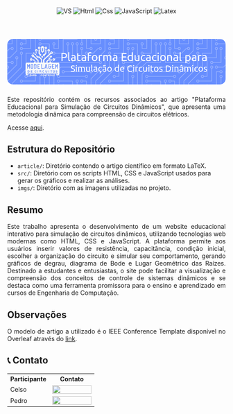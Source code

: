 <div align="center" style="display: inline_block">
  <img align="center" alt="VS" src="https://img.shields.io/badge/Visual_Studio_Code-0078D4?style=for-the-badge&logo=visual%20studio%20code&logoColor=white" />
  <!-- <img align="center" alt="Linux" src="https://img.shields.io/badge/Linux-FCC624?style=for-the-badge&logo=linux&logoColor=black" /> -->
  <img align="center" alt="Html" src="https://img.shields.io/badge/HTML5-E34F26?style=for-the-badge&logo=html5&logoColor=white" />
  <img align="center" alt="Css" src="https://img.shields.io/badge/CSS3-1572B6?style=for-the-badge&logo=css3&logoColor=white" />
  <img align="center" alt="JavaScript" src="https://img.shields.io/badge/JavaScript-F7DF1E?style=for-the-badge&logo=javascript&logoColor=black" />
  <!-- <img align="center" alt="Overleaf" src="https://img.shields.io/badge/Overleaf-47A141?style=for-the-badge&logo=Overleaf&logoColor=white" /> -->
  <img align="center" alt="Latex" src="https://img.shields.io/badge/latex-%23008080.svg?style=for-the-badge&logo=latex&logoColor=white" />
</div>

<br>
<h1 align="center">
    <a>
        <img alt="Banner" title="#Banner" style="object-fit: fill; width: 961px, height:200px;" src="imgs/github-header-image.png"/>
    </a>
</h1>

<div align="justify">
Este repositório contém os recursos associados ao artigo "Plataforma Educacional para Simulação de Circuitos Dinâmicos", que apresenta uma metodologia dinâmica para compreensão de circuitos elétricos.

Acesse [aqui](www.simularcircuitos.com.br).
</div>

## Estrutura do Repositório

- `article/`: Diretório contendo o artigo científico em formato LaTeX.
- `src/`: Diretório com os scripts HTML, CSS e JavaScript usados para gerar os gráficos e realizar as análises.
- `imgs/`: Diretório com as imagens utilizadas no projeto.

## Resumo

<div align="justify">

Este trabalho apresenta o desenvolvimento de um website educacional interativo para simulação de circuitos dinâmicos, utilizando tecnologias web modernas como HTML, CSS e JavaScript. A plataforma permite aos usuários inserir valores de resistência, capacitância, condição inicial, escolher a organização do circuito e simular seu comportamento, gerando gráficos de degrau, diagrama de Bode e Lugar Geométrico das Raízes. Destinado a estudantes e entusiastas, o site pode facilitar a visualização e compreensão dos conceitos de controle de sistemas dinâmicos e se destaca como uma ferramenta promissora para o ensino e aprendizado em cursos de Engenharia de Computação.
</div>

<!-- ## Compilação e Execução  -->

## Observações

<div align="justify">

O modelo de artigo a utilizado é o IEEE Conference Template disponível no Overleaf através do [link](https://www.overleaf.com/latex/templates/sbc-conferences-template/blbxwjwzdngr).

</div>

## 📞 Contato

<table align="center">
  <tr>
    <th>Participante</th>
    <th>Contato</th>
  </tr>
  <tr>
    <td>Celso</td>
    <td><a href="https://t.me/celso_vsf"><img align="center" height="20px" width="90px" src="https://img.shields.io/badge/Telegram-2CA5E0?style=for-the-badge&logo=telegram&logoColor=white"/> </td>
  </tr>
  <tr>
    <td>Pedro</td>
    <td><a href="https://t.me/phpdias"><img align="center" height="20px" width="90px" src="https://img.shields.io/badge/Telegram-2CA5E0?style=for-the-badge&logo=telegram&logoColor=white"/> </td>
  </tr>
</table>

